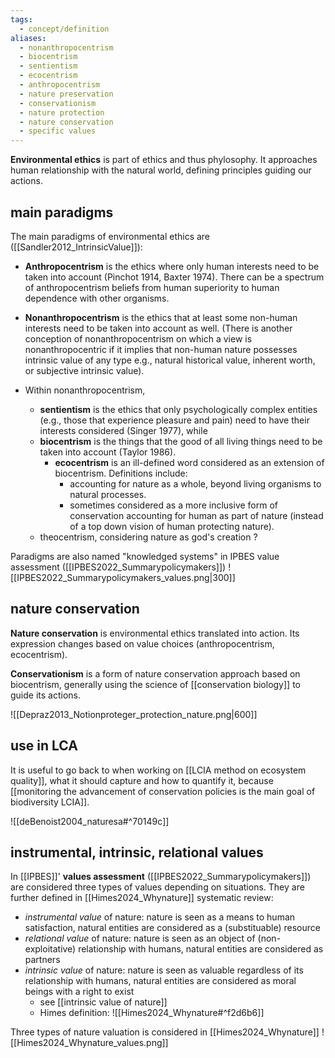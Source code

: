 ```yaml
---
tags:
  - concept/definition
aliases:
  - nonanthropocentrism
  - biocentrism
  - sentientism
  - ecocentrism
  - anthropocentrism
  - nature preservation
  - conservationism
  - nature protection
  - nature conservation
  - specific values
---
```

**Environmental ethics** is part of ethics and thus phylosophy. It approaches human relationship with the natural world, defining principles guiding our actions.
## main paradigms
The main paradigms of environmental ethics are ([[Sandler2012_IntrinsicValue]]):
- **Anthropocentrism** is the ethics where only human interests need to be taken into account (Pinchot 1914, Baxter 1974). There can be a spectrum of anthropocentrism beliefs from human superiority to human dependence with other organisms.
- **Nonanthropocentrism** is the ethics that at least some non-human interests need to be taken into account as well. (There is another conception of nonanthropocentrism on which a view is nonanthropocentric if it implies that non-human nature possesses intrinsic value of any type e.g., natural historical value, inherent worth, or subjective intrinsic value).

- Within nonanthropocentrism, 
	- **sentientism** is the ethics that only psychologically complex entities (e.g., those that experience pleasure and pain) need to have their interests considered (Singer 1977), while
	- **biocentrism** is the things that the good of all living things need to be taken into account (Taylor 1986).
		- **ecocentrism** is an ill-defined word considered as an extension of biocentrism. Definitions include:
			- accounting for nature as a whole, beyond living organisms to natural processes.
			- sometimes considered as a more inclusive form of conservation accounting for human as part of nature (instead of a top down vision of human protecting nature).
	- theocentrism, considering nature as god's creation ?

Paradigms are also named "knowledged systems" in IPBES value assessment ([[IPBES2022_Summarypolicymakers]])
![[IPBES2022_Summarypolicymakers_values.png|300]]

## nature conservation
**Nature conservation** is environmental ethics translated into action. Its expression changes based on value choices (anthropocentrism, ecocentrism).

**Conservationism** is a form of nature conservation approach based on biocentrism, generally using the science of [[conservation biology]] to guide its actions.

![[Depraz2013_Notionproteger_protection_nature.png|600]]

## use in LCA
It is useful to go back to when working on [[LCIA method on ecosystem quality]], what it should capture and how to quantify it, because [[monitoring the advancement of conservation policies is the main goal of biodiversity LCIA]].

![[deBenoist2004_naturesa#^70149c]]
## instrumental, intrinsic, relational values
In [[IPBES]]' **values assessment** ([[IPBES2022_Summarypolicymakers]]) are considered three types of values depending on situations. They are further defined in [[Himes2024_Whynature]] systematic review:
- *instrumental value* of nature: nature is seen as a means to human satisfaction, natural entities are considered as a (substituable) resource 
- *relational value* of nature: nature is seen as an object of (non-exploitative) relationship with humans, natural entities are considered as partners
- *intrinsic value* of nature: nature is seen as valuable regardless of its relationship with humans, natural entities are considered as moral beings with a right to exist
	- see [[intrinsic value of nature]]
	- Himes definition: ![[Himes2024_Whynature#^f2d6b6]]

Three types of nature valuation is considered in [[Himes2024_Whynature]]
![[Himes2024_Whynature_values.png]]